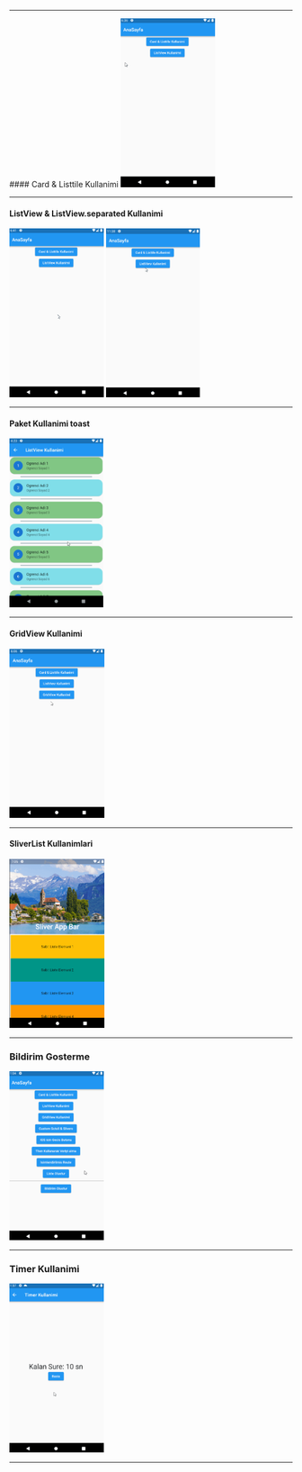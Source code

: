 <hr>
#### Card & Listtile Kullanimi
<img src="assets/images/cardListtile.gif" height="300">
<hr>

#### ListView & ListView.separated Kullanimi
<div>
<img src="assets/images/listView.gif" height="300">
<img src="assets/images/listViewbuilder.gif" height="300">
</div>
<hr>

#### Paket Kullanimi toast
<img src="assets/images/paketKullanimi.gif" height="300">
<hr>

#### GridView Kullanimi
<img src="assets/images/gridview.gif" height="300">
<hr>

#### SliverList Kullanimlari
<img src="assets/images/sliverlist.gif" height="300">
<hr>

### Bildirim Gosterme
<img src="assets/images/bildirim.gif" height="300">
<hr>

### Timer Kullanimi
<img src="assets/images/timer.gif" height="300">
<hr>

